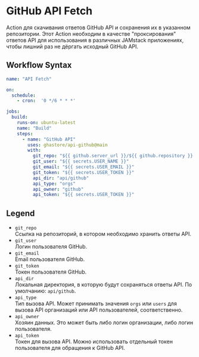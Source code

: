 # GitHub API Fetch

Action для скачивания ответов GitHub API и сохранения их в указанном репозитории. Этот Action необходим в качестве "проксирования" ответов API для использования в различных JAMstack приложениях, чтобы лишний раз не дёргать исходный GitHub API.

## Workflow Syntax

```yml
name: "API Fetch"

on:
  schedule:
    - cron:  '0 */6 * * *'

jobs:
  build:
    runs-on: ubuntu-latest
    name: "Build"
    steps:
      - name: "GitHub API"
        uses: ghastore/api-github@main
        with:
          git_repo: "${{ github.server_url }}/${{ github.repository }}.git"
          git_user: "${{ secrets.USER_NAME }}"
          git_email: "${{ secrets.USER_EMAIL }}"
          git_token: "${{ secrets.USER_TOKEN }}"
          api_dir: "api/github"
          api_type: "orgs"
          api_owner: "github"
          api_token: "${{ secrets.USER_TOKEN }}"
```

## Legend

- `git_repo`  
  Ссылка на репозиторий, в котором необходимо хранить ответы API.
- `git_user`  
  Логин пользователя GitHub.
- `git_email`  
  Email пользователя GitHub.
- `git_token`  
  Токен пользователя GitHub.
- `api_dir`  
  Локальная директория, в которую будут сохраняться ответы API. По умолчанию: `api/github`.
- `api_type`  
  Тип вызова API. Может принимать значения `orgs` или `users` для вызова API организаций или API пользователей, соответственно.
- `api_owner`  
  Хозяин данных. Это может быть либо логин организации, либо логин пользователя.
- `api_token`  
  Токен для вызова API. Можно использовать отдельный токен пользователя для обращения к GitHub API.
